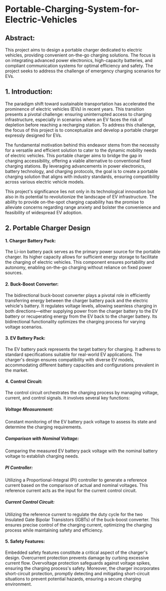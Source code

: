# Portable-Charging-System-for-Electric-Vehicles
## Abstract:
This project aims to design a portable charger dedicated to electric vehicles, providing convenient on-the-go charging solutions. The focus is on integrating advanced power electronics, high-capacity batteries, and compliant communication systems for optimal efficiency and safety. The project seeks to address the challenge of emergency charging scenarios for EVs.

## 1. Introduction:
The paradigm shift toward sustainable transportation has accelerated the prominence of electric vehicles (EVs) in recent years. This transition presents a pivotal challenge: ensuring uninterrupted access to charging infrastructure, especially in scenarios where an EV faces the risk of depletion before reaching a recharging station. To address this challenge, the focus of this project is to conceptualize and develop a portable charger expressly designed for EVs.

The fundamental motivation behind this endeavor stems from the necessity for a versatile and efficient solution to cater to the dynamic mobility needs of electric vehicles. This portable charger aims to bridge the gap in charging accessibility, offering a viable alternative to conventional fixed charging stations. By leveraging advancements in power electronics, battery technology, and charging protocols, the goal is to create a portable charging solution that aligns with industry standards, ensuring compatibility across various electric vehicle models.

This project's significance lies not only in its technological innovation but also in its potential to revolutionize the landscape of EV infrastructure. The ability to provide on-the-spot charging capability has the promise to alleviate concerns regarding range anxiety and bolster the convenience and feasibility of widespread EV adoption.

## 2. Portable Charger Design
#### 1. Charger Battery Pack:
The Li-ion battery pack serves as the primary power source for the portable charger. Its higher capacity allows for sufficient energy storage to facilitate the charging of electric vehicles. This component ensures portability and autonomy, enabling on-the-go charging without reliance on fixed power sources.
#### 2. Buck-Boost Converter:
The bidirectional buck-boost converter plays a pivotal role in efficiently transferring energy between the charger battery pack and the electric vehicle's battery. It regulates voltage levels, allowing seamless charging in both directions—either supplying power from the charger battery to the EV battery or recuperating energy from the EV back to the charger battery. Its bidirectional functionality optimizes the charging process for varying voltage scenarios.
#### 3. EV Battery Pack:
The EV battery pack represents the target battery for charging. It adheres to standard specifications suitable for real-world EV applications. The charger's design ensures compatibility with diverse EV models, accommodating different battery capacities and configurations prevalent in the market.
#### 4. Control Circuit:
The control circuit orchestrates the charging process by managing voltage, current, and control signals. It involves several key functions:
##### Voltage Measurement: 
Constant monitoring of the EV battery pack voltage to assess its state and determine the charging requirements.
##### Comparison with Nominal Voltage: 
Comparing the measured EV battery pack voltage with the nominal battery voltage to establish charging needs.
##### PI Controller: 
Utilizing a Proportional-Integral (PI) controller to generate a reference current based on the comparison of actual and nominal voltages. This reference current acts as the input for the current control circuit.
##### Current Control Circuit: 
Utilizing the reference current to regulate the duty cycle for the two Insulated Gate Bipolar Transistors (IGBTs) of the buck-boost converter. This ensures precise control of the charging current, optimizing the charging process while maintaining safety and efficiency.
#### 5. Safety Features:
Embedded safety features constitute a critical aspect of the charger's design. Overcurrent protection prevents damage by curbing excessive current flow. Overvoltage protection safeguards against voltage spikes, ensuring the charging process's safety. Moreover, the charger incorporates short-circuit protection, promptly detecting and mitigating short-circuit situations to prevent potential hazards, ensuring a secure charging environment.
